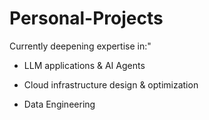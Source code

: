# Personal-Projects

Currently deepening expertise in:"

- LLM applications & AI Agents

- Cloud infrastructure design & optimization

- Data Engineering
